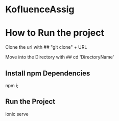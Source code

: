 # KofluenceAssig


# How to Run the project

Clone the url with ## "git clone" + URL

Move into the Directory with ## cd 'DirectoryName'

## Install npm Dependencies 
npm i;

## Run the Project

ionic serve

